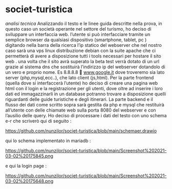# societ-turistica
*analisi tecnica*
Analizzando il testo e le linee guida descritte nella prova, in questo caso un società  operante nel settore del turismo, ho deciso di sviluppare un interfaccia web. 
l’utente si può interfacciare tramite un semplice browser da qualsiasi dispositivo (smartphone, tablet, pc ) digitando nella barra della ricerca l’ip statico del webserver che nel nostro caso sarà una vps linux distribuzione debian con la suite apache che ci permetterà di avere a disposizione tutti i tools necessari per hostare il sito web .
una volta che il sito avrà superato la beta test verrà dotato di un url grazie al sistema dns che sostituirà l’indirizzo ip del webserver dotandolo di un vero e proprio nome. Es 8.8.8.8  www.google.it
dove troveremo sia lato server (php,mysql,ecc..),  che lato client (js,html). Per la parte frontend (quella dove si interfaccerà l’utente) ho deciso di creare una pagina web html con il login e la registrazione per gli utenti, dove oltre ad inserire i loro dati ed immagazzinarli in un database potranno trovare a disposizione quelli riguardanti delle guide turistiche e degli itinerari. La parte backend e il flusso dei dati come scritto sopra sarà gestita da php e mysql che restituirà all’utente con delle chiamate web sulla porta 8080 del webserver e con l’ausilio delle query.
Ho deciso di processare i dati del testo con uno schema e-r che scriverò qui di seguito :

https://github.com/nunzilor/societ-turistica/blob/main/schemaer.drawio

qui lo schema implementato in mariadb :

https://github.com/nunzilor/societ-turistica/blob/main/Screenshot%202021-03-02%20175845.png

e qui la login page :

https://github.com/nunzilor/societ-turistica/blob/main/Screenshot%202021-03-02%20175648.png

